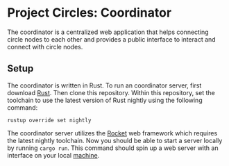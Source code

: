 # Project Circles: Coordinator
The coordinator is a centralized web application that helps connecting circle nodes to each other and provides a public interface to interact and connect with circle nodes.

## Setup
The coordinator is written in Rust. To run an coordinator server, first download [Rust](https://www.rust-lang.org/tools/install). Then clone this repository. Within this repository, set the toolchain to use the latest version of Rust nightly using the following command:

```
rustup override set nightly
```

The coordinator server utilizes the [Rocket](https://rocket.rs/) web framework which requires the latest nightly toolchain. Now you should be able to start a server locally by running `cargo run`. This command should spin up a web server with an interface on your local [machine](http://localhost:8000).
